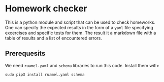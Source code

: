 # Homework checker #

This is a python module and script that can be used to check homeworks. One can
specify the expected results in the form of a `yaml` file specifying excercises
and specific tests for them. The result it a markdown file with a table of
results and a list of encountered errors.

## Prerequesits ##
We need `ruamel.yaml` and `schema` libraries to run this code. Install them
with:
```
sudo pip3 install ruamel.yaml schema
```
